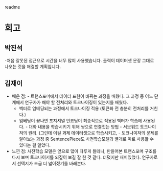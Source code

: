 readme
# 회고 
 ## 박진석
   -처음 잘못된 접근으로 시간을 너무 많이 사용했습니다.  출력이 데이터셋 문장 그대로 나오는 것을 해결할 계획입니다.
 ## 김재이
   - 배운 점:
    - 트랜스포머에서 데이터 표현이 바뀌는 과정을 배웠다. 그 과정 중 어느 단계에서 연구자가 해야 할 전처리와 토크나이징이 있는지를 배웠다.
        - 벡터로 임베딩되는 과정에서 토크나이징 적용 (토큰화 전 충분히 전처리를 거친다.)
        - 임베딩이 끝나면 포지셔널 인코딩이 최종적으로 적용된 벡터가 학습에 사용된다.
    - 대화 내용을 학습시키기 위해 쌍으로 연결짓는 방법
    - 서브워드 토크나이저의 원리. (그런데 이걸 과제 데이터셋으로 학습시키고,
    - 토크나이저의 문제를 알아보는 과정 중 SentencePiece도 사전학습모델과 별개로 따로 사용할 수 있다는 걸 알았다.
  - 느낀 점: 사전학습 모델은 앞으로 많이 다루게 될테니, 만들어본 트랜스포머 구조를 다시 보며 토크나이저를 되짚어 보길 잘 한 것 같다. 더뎠지만 재미있었다. 연구자로서 선택지가 조금 더 넓어졌기를 바래본다.
